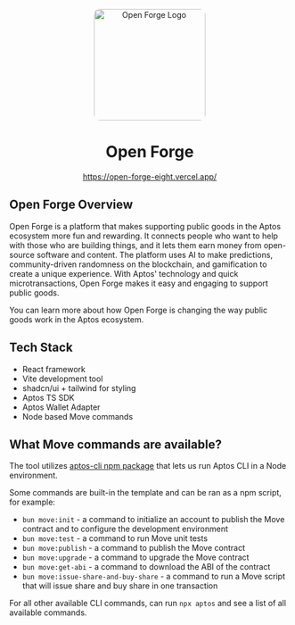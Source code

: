 <p align="center">
  <img src="https://github.com/user-attachments/assets/16a29955-8db2-407a-81bc-97720d3de5a4" alt="Open Forge Logo" width="200" height="200" style="border-radius: 10px;">
</p>

<h1 align="center">Open Forge</h1>

<p align="center">
  <a href="https://open-forge-eight.vercel.app/">https://open-forge-eight.vercel.app/</a>
</p>

## Open Forge Overview

Open Forge is a platform that makes supporting public goods in the Aptos ecosystem more fun and rewarding. It connects people who want to help with those who are building things, and it lets them earn money from open-source software and content. The platform uses AI to make predictions, community-driven randomness on the blockchain, and gamification to create a unique experience. With Aptos' technology and quick microtransactions, Open Forge makes it easy and engaging to support public goods.

You can learn more about how Open Forge is changing the way public goods work in the Aptos ecosystem.

## Tech Stack

- React framework
- Vite development tool
- shadcn/ui + tailwind for styling
- Aptos TS SDK
- Aptos Wallet Adapter
- Node based Move commands

## What Move commands are available?

The tool utilizes [aptos-cli npm package](https://github.com/aptos-labs/aptos-cli) that lets us run Aptos CLI in a Node environment.

Some commands are built-in the template and can be ran as a npm script, for example:

- `bun move:init` - a command to initialize an account to publish the Move contract and to configure the development environment
- `bun move:test` - a command to run Move unit tests
- `bun move:publish` - a command to publish the Move contract
- `bun move:upgrade` - a command to upgrade the Move contract
- `bun move:get-abi` - a command to download the ABI of the contract
- `bun move:issue-share-and-buy-share` - a command to run a Move script that will issue share and buy share in one transaction

For all other available CLI commands, can run `npx aptos` and see a list of all available commands.
